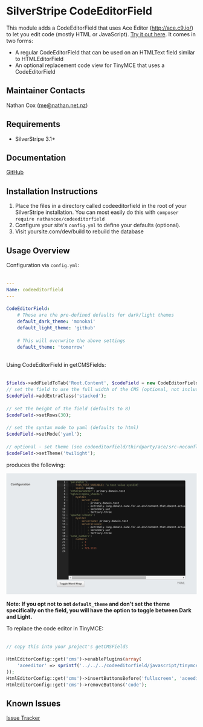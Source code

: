 SilverStripe CodeEditorField
===================================

This module adds a CodeEditorField that uses Ace Editor (http://ace.c9.io/) to let you edit code (mostly HTML or JavaScript). [Try it out here](https://ace.c9.io/build/kitchen-sink.html). It comes in two forms:

* A regular CodeEditorField that can be used on an HTMLText field similar to HTMLEditorField
* An optional replacement code view for TinyMCE that uses a CodeEditorField


Maintainer Contacts
-------------------
Nathan Cox (<me@nathan.net.nz>)

Requirements
------------
* SilverStripe 3.1+

Documentation
-------------
[GitHub](https://github.com/nathancox/silverstripe-codeeditorfield/wiki)

Installation Instructions
-------------------------

1. Place the files in a directory called codeeditorfield in the root of your SilverStripe installation. You can most easily do this with `composer require nathancox/codeeditorfield`
2. Configure your site's `config.yml` to define your defaults (optional).
3. Visit yoursite.com/dev/build to rebuild the database

Usage Overview
--------------

Configuration via `config.yml`:

```yaml

---
Name: codeeditorfield
---

CodeEditorField:
    # These are the pre-defined defaults for dark/light themes
    default_dark_theme: 'monokai'
    default_light_theme: 'github'
    
    # This will overwrite the above settings
    default_theme: 'tomorrow'
    
```

Using CodeEditorField in getCMSFields:

```php
	
$fields->addFieldToTab('Root.Content', $codeField = new CodeEditorField('Configuration', 'Configuration'));
// set the field to use the full width of the CMS (optional, not included in screenshot)
$codeField->addExtraClass('stacked');

// set the height of the field (defaults to 8)
$codeField->setRows(30);

// set the syntax mode to yaml (defaults to html)
$codeField->setMode('yaml');

// optional - set theme (see codeeditorfield/thirdparty/ace/src-noconflict/theme-xxx.js files for available themes)
$codeField->setTheme('twilight');

```

produces the following:

![example codeeditorfield](./screenshot.png)

__Note: If you opt not to set `default_theme` and don't set the theme specifically on the field, you will have the option to toggle between Dark and Light.__


To replace the code editor in TinyMCE:

```php

// copy this into your project's getCMSFields

HtmlEditorConfig::get('cms')->enablePlugins(array(
	'aceeditor' => sprintf('../../../codeeditorfield/javascript/tinymce/editor_plugin_src.js')
));
HtmlEditorConfig::get('cms')->insertButtonsBefore('fullscreen', 'aceeditor');
HtmlEditorConfig::get('cms')->removeButtons('code');

```



Known Issues
------------
[Issue Tracker](https://github.com/nathancox/silverstripe-codeeditorfield/issues)
